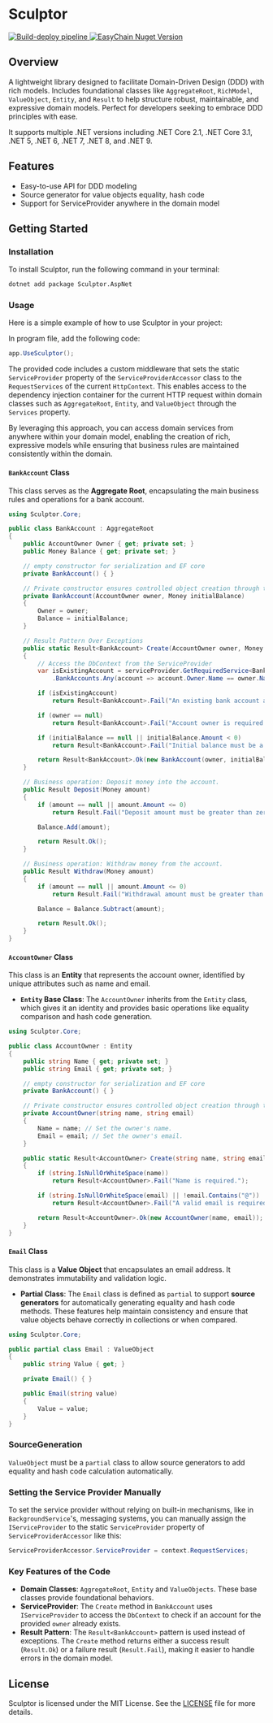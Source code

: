 # Sculptor

<p align="left">
  <a href="https://github.com/cleberMargarida/sculptor/actions/workflows/workflow.yml">
    <img src="https://github.com/cleberMargarida/sculptor/actions/workflows/workflow.yml/badge.svg" alt="Build-deploy pipeline">
  </a>
  <a href="https://www.nuget.org/packages/Sculptor.Core">
    <img src="https://img.shields.io/nuget/vpre/Sculptor.Core.svg" alt="EasyChain Nuget Version">
  </a>  
</p>

## Overview
A lightweight library designed to facilitate Domain-Driven Design (DDD) with rich models. 
Includes foundational classes like `AggregateRoot`, `RichModel`, `ValueObject`, `Entity`, and `Result` to help structure robust, maintainable, and expressive domain models. 
Perfect for developers seeking to embrace DDD principles with ease.

It supports multiple .NET versions including .NET Core 2.1, .NET Core 3.1, .NET 5, .NET 6, .NET 7, .NET 8, and .NET 9.

## Features
- Easy-to-use API for DDD modeling
- Source generator for value objects equality, hash code
- Support for ServiceProvider anywhere in the domain model

## Getting Started

### Installation
To install Sculptor, run the following command in your terminal:

```bash
dotnet add package Sculptor.AspNet
```

### Usage
Here is a simple example of how to use Sculptor in your project:

In program file, add the following code:
```csharp
app.UseSculptor();
```
The provided code includes a custom middleware that sets the static `ServiceProvider` property 
of the `ServiceProviderAccessor` class to the `RequestServices` of the current `HttpContext`.
This enables access to the dependency injection container for the current HTTP request within 
domain classes such as `AggregateRoot`, `Entity`, and `ValueObject` through the `Services` property.

By leveraging this approach, you can access domain services from anywhere within your domain model, 
enabling the creation of rich, expressive models while ensuring that business rules are maintained 
consistently within the domain.

#### `BankAccount` Class

This class serves as the **Aggregate Root**, encapsulating the main business rules and operations for a bank account.
```csharp
using Sculptor.Core;

public class BankAccount : AggregateRoot
{
    public AccountOwner Owner { get; private set; }
    public Money Balance { get; private set; }

    // empty constructor for serialization and EF core
    private BankAccount() { }

    // Private constructor ensures controlled object creation through the Create method.
    private BankAccount(AccountOwner owner, Money initialBalance)
    {
        Owner = owner;
        Balance = initialBalance;
    }

    // Result Pattern Over Exceptions
    public static Result<BankAccount> Create(AccountOwner owner, Money initialBalance, IServiceProvider serviceProvider)
    {
        // Access the DbContext from the ServiceProvider
        var isExistingAccount = serviceProvider.GetRequiredService<BankAccountDbContext>()
            .BankAccounts.Any(account => account.Owner.Name == owner.Name);

        if (isExistingAccount)
            return Result<BankAccount>.Fail("An existing bank account already exists for this owner.");

        if (owner == null)
            return Result<BankAccount>.Fail("Account owner is required.");

        if (initialBalance == null || initialBalance.Amount < 0)
            return Result<BankAccount>.Fail("Initial balance must be a non-negative value.");

        return Result<BankAccount>.Ok(new BankAccount(owner, initialBalance));
    }

    // Business operation: Deposit money into the account.
    public Result Deposit(Money amount)
    {
        if (amount == null || amount.Amount <= 0)
            return Result.Fail("Deposit amount must be greater than zero.");

        Balance.Add(amount);

        return Result.Ok();
    }

    // Business operation: Withdraw money from the account.
    public Result Withdraw(Money amount)
    {
        if (amount == null || amount.Amount <= 0)
            return Result.Fail("Withdrawal amount must be greater than zero.");

        Balance = Balance.Subtract(amount);

        return Result.Ok();
    }
}
```

#### `AccountOwner` Class

This class is an **Entity** that represents the account owner, identified by unique attributes such as name and email.
- **`Entity` Base Class**: The `AccountOwner` inherits from the `Entity` class, which gives it an identity and provides basic operations like equality comparison and hash code generation.
  
```csharp
using Sculptor.Core;

public class AccountOwner : Entity
{
    public string Name { get; private set; }
    public string Email { get; private set; }

    // empty constructor for serialization and EF core
    private BankAccount() { }

    // Private constructor ensures controlled object creation through the Create method.
    private AccountOwner(string name, string email)
    {
        Name = name; // Set the owner's name.
        Email = email; // Set the owner's email.
    }

    public static Result<AccountOwner> Create(string name, string email)
    {
        if (string.IsNullOrWhiteSpace(name))
            return Result<AccountOwner>.Fail("Name is required.");

        if (string.IsNullOrWhiteSpace(email) || !email.Contains("@"))
            return Result<AccountOwner>.Fail("A valid email is required.");

        return Result<AccountOwner>.Ok(new AccountOwner(name, email));
    }
}
```

#### `Email` Class

This class is a **Value Object** that encapsulates an email address. It demonstrates immutability and validation logic.
- **Partial Class**: The `Email` class is defined as `partial` to support **source generators** for automatically generating equality and hash code methods. These features help maintain consistency and ensure that value objects behave correctly in collections or when compared.

```csharp
using Sculptor.Core;

public partial class Email : ValueObject
{
    public string Value { get; }

    private Email() { }

    public Email(string value)
    {
        Value = value;
    }
}
```

### SourceGeneration
`ValueObject` must be a `partial` class to allow source generators to add equality and hash code calculation automatically.

### Setting the Service Provider Manually

To set the service provider without relying on built-in mechanisms, like in `BackgroundService`'s, messaging systems, you can manually assign the `IServiceProvider` to the static `ServiceProvider` property of `ServiceProviderAccessor` like this:

```csharp
ServiceProviderAccessor.ServiceProvider = context.RequestServices;
```

### Key Features of the Code
- **Domain Classes**: `AggregateRoot`, `Entity` and `ValueObjects`. These base classes provide foundational behaviors.
- **ServiceProvider**: The `Create` method in `BankAccount` uses `IServiceProvider` to access the `DbContext` to check if an account for the provided `owner` already exists.
- **Result Pattern**: The `Result<BankAccount>` pattern is used instead of exceptions. The `Create` method returns either a success result (`Result.Ok`) or a failure result (`Result.Fail`), making it easier to handle errors in the domain model.

## License
Sculptor is licensed under the MIT License. See the [LICENSE](LICENSE) file for more details.
